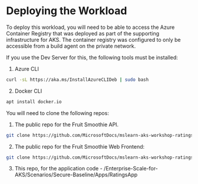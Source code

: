 # Deploying the Workload

To deploy this workload, you will need to be able to access the Azure Container Registry that was deployed as part of the supporting infrastructure for AKS.  The container registry was configured to only be accessible from a build agent on the private network. 

If you use the Dev Server for this, the following tools must be installed:

1. Azure CLI

```bash
curl -sL https://aka.ms/InstallAzureCLIDeb | sudo bash
```

2. Docker CLI

```bash
apt install docker.io
```

You will need to clone the following repos:

1. The public repo for the Fruit Smoothie API.

```bash
git clone https://github.com/MicrosoftDocs/mslearn-aks-workshop-ratings-api.git
```

2. The public repo for the Fruit Smoothie Web Frontend:

```bash
git clone https://github.com/MicrosoftDocs/mslearn-aks-workshop-ratings-web.git
```

3. This repo, for the application code  - /Enterprise-Scale-for-AKS/Scenarios/Secure-Baseline/Apps/RatingsApp
